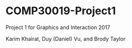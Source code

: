 # COMP30019-Project1
Project 1 for Graphics and Interaction 2017

Karim Khairat, Duy (Daniel) Vu, and Brody Taylor

